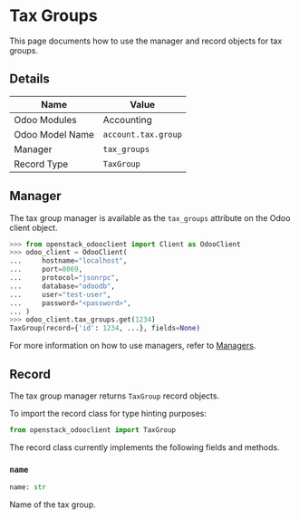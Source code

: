 # Tax Groups

This page documents how to use the manager and record objects
for tax groups.

## Details

| Name            | Value               |
|-----------------|---------------------|
| Odoo Modules    | Accounting          |
| Odoo Model Name | `account.tax.group` |
| Manager         | `tax_groups`        |
| Record Type     | `TaxGroup`          |

## Manager

The tax group manager is available as the `tax_groups`
attribute on the Odoo client object.

```python
>>> from openstack_odooclient import Client as OdooClient
>>> odoo_client = OdooClient(
...     hostname="localhost",
...     port=8069,
...     protocol="jsonrpc",
...     database="odoodb",
...     user="test-user",
...     password="<password>",
... )
>>> odoo_client.tax_groups.get(1234)
TaxGroup(record={'id': 1234, ...}, fields=None)
```

For more information on how to use managers, refer to [Managers](index.md).

## Record

The tax group manager returns `TaxGroup` record objects.

To import the record class for type hinting purposes:

```python
from openstack_odooclient import TaxGroup
```

The record class currently implements the following fields and methods.

### `name`

```python
name: str
```

Name of the tax group.
